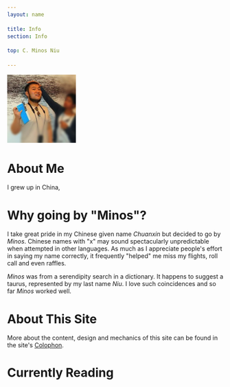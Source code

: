 ```yaml
---
layout: name

title: Info
section: Info

top: C. Minos Niu

---
```


<img class='inset right' src='/images/minos_niu_moma.jpg' title='Minos Niu' alt='Photo of Minos Niu at MOMA NYC' width='160px' />

About Me
========

I grew up in China,

Why going by "Minos"?
==========
I take great pride in my Chinese given name *Chuanxin* but decided to go by *Minos*. Chinese names with "x"
may sound spectacularly unpredictable when attempted in other languages. As much as I appreciate people's effort in saying my name correctly, it frequently "helped" me miss my flights, 
roll call and even raffles. 

*Minos* was from a serendipity search in a dictionary. It happens to suggest a taurus, represented by my last name *Niu*. I love such coincidences and so far _Minos_ worked well.



About This Site
===============

More about the content, design and mechanics of this site can be found in the site's [Colophon](/info/site.html).


Currently Reading
=================

<style type="text/css" media="screen">
  .gr_grid_container {
    /* customize grid container div here. eg: width: 500px; */
    height: 200px
  }

  .gr_grid_book_container {
    /* customize book cover container div here */
    float: left;
    width: 98px;
    height: 160px;
    padding: 0px 10px;
    overflow: hidden;
  }
</style>
<script src="http://www.goodreads.com/review/grid_widget/3482662.C.%20Minos's%20bookshelf:%20read?cover_size=medium&amp;hide_link=&amp;hide_title=true&amp;num_books=5&amp;order=d&amp;shelf=currently-reading&amp;sort=date_added&amp;widget_id=1364958627" type="text/javascript" charset="utf-8"></script>

